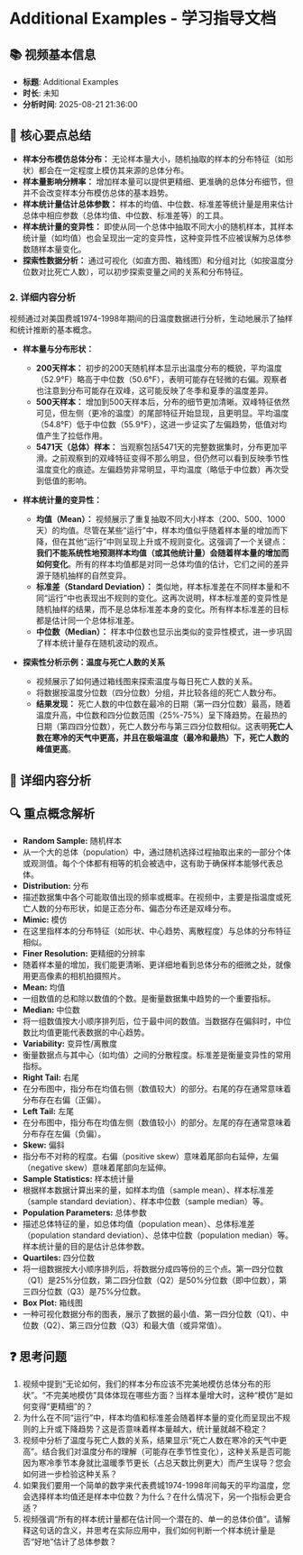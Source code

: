 
# Additional Examples - 学习指导文档

## 📚 视频基本信息
- **标题**: Additional Examples
- **时长**: 未知
- **分析时间**: 2025-08-21 21:36:00

## 🎯 核心要点总结
*   **样本分布模仿总体分布：** 无论样本量大小，随机抽取的样本的分布特征（如形状）都会在一定程度上模仿其来源的总体分布。
*   **样本量影响分辨率：** 增加样本量可以提供更精细、更准确的总体分布细节，但并不会改变样本分布模仿总体的基本趋势。
*   **样本统计量估计总体参数：** 样本的均值、中位数、标准差等统计量是用来估计总体中相应参数（总体均值、中位数、标准差等）的工具。
*   **样本统计量的变异性：** 即使从同一个总体中抽取不同大小的随机样本，其样本统计量（如均值）也会呈现出一定的变异性，这种变异性不应被误解为总体参数随样本量变化。
*   **探索性数据分析：** 通过可视化（如直方图、箱线图）和分组对比（如按温度分位数对比死亡人数），可以初步探索变量之间的关系和分布特征。
### 2. 详细内容分析
视频通过对美国费城1974-1998年期间的日温度数据进行分析，生动地展示了抽样和统计推断的基本概念。
*   **样本量与分布形状：**
	*   **200天样本：** 初步的200天随机样本显示出温度分布的概貌，平均温度（52.9°F）略高于中位数（50.6°F），表明可能存在轻微的右偏。观察者也注意到分布可能存在双峰，这可能反映了冬季和夏季的温度差异。
	*   **500天样本：** 增加到500天样本后，分布的细节更加清晰。双峰特征依然可见，但左侧（更冷的温度）的尾部特征开始显现，且更明显。平均温度（54.8°F）低于中位数（55.9°F），这进一步证实了左偏趋势，低值对均值产生了拉低作用。
	*   **5471天（总体）样本：** 当观察包括5471天的完整数据集时，分布更加平滑。之前观察到的双峰特征变得不那么明显，但仍然可以看到反映季节性温度变化的痕迹。左偏趋势非常明显，平均温度（略低于中位数）再次受到低值的影响。


*   **样本统计量的变异性：**
	*   **均值（Mean）：** 视频展示了重复抽取不同大小样本（200、500、1000天）的均值。尽管在某些“运行”中，样本均值似乎随着样本量的增加而下降，但在其他“运行”中则呈现上升或不规则变化。这强调了一个关键点：**我们不能系统性地预测样本均值（或其他统计量）会随着样本量的增加而如何变化**。所有的样本均值都是对同一总体均值的估计，它们之间的差异源于随机抽样的自然变异。
	*   **标准差（Standard Deviation）：** 类似地，样本标准差在不同样本量和不同“运行”中也表现出不规则的变化。这再次说明，样本标准差的变异性是随机抽样的结果，而不是总体标准差本身的变化。所有样本标准差的目标都是估计同一个总体标准差。
	*   **中位数（Median）：** 样本中位数也显示出类似的变异性模式，进一步巩固了样本统计量存在随机波动的观点。


*   **探索性分析示例：温度与死亡人数的关系**
	*   视频展示了如何通过箱线图来探索温度与每日死亡人数的关系。
	*   将数据按温度分位数（四分位数）分组，并比较各组的死亡人数分布。
	*   **结果发现：** 死亡人数的中位数在最冷的日期（第一四分位数）最高，随着温度升高，中位数和四分位数范围（25%-75%）呈下降趋势。在最热的日期（第四四分位数），死亡人数分布与第三四分位数相似。这表明**死亡人数在寒冷的天气中更高，并且在极端温度（最冷和最热）下，死亡人数的峰值更高**。

## 📖 详细内容分析


## 🔍 重点概念解析
*   **Random Sample:** 随机样本
*   从一个大的总体（population）中，通过随机选择过程抽取出来的一部分个体或观测值。每个个体都有相等的机会被选中，这有助于确保样本能够代表总体。
*   **Distribution:** 分布
*   描述数据集中各个可能取值出现的频率或概率。在视频中，主要是指温度或死亡人数的分布形状，如是正态分布、偏态分布还是双峰分布。
*   **Mimic:** 模仿
*   在这里指样本的分布特征（如形状、中心趋势、离散程度）与总体的分布特征相似。
*   **Finer Resolution:** 更精细的分辨率
*   随着样本量的增加，我们能更清晰、更详细地看到总体分布的细微之处，就像用更高像素的相机拍摄照片。
*   **Mean:** 均值
*   一组数值的总和除以数值的个数。是衡量数据集中趋势的一个重要指标。
*   **Median:** 中位数
*   将一组数值按大小顺序排列后，位于最中间的数值。当数据存在偏斜时，中位数比均值更能代表数据的中心趋势。
*   **Variability:** 变异性/离散度
*   衡量数据点与其中心（如均值）之间的分散程度。标准差是衡量变异性的常用指标。
*   **Right Tail:** 右尾
*   在分布图中，指分布在均值右侧（数值较大）的部分。右尾的存在通常意味着分布存在右偏（正偏）。
*   **Left Tail:** 左尾
*   在分布图中，指分布在均值左侧（数值较小）的部分。左尾的存在通常意味着分布存在左偏（负偏）。
*   **Skew:** 偏斜
*   指分布不对称的程度。右偏（positive skew）意味着尾部向右延伸，左偏（negative skew）意味着尾部向左延伸。
*   **Sample Statistics:** 样本统计量
*   根据样本数据计算出来的量，如样本均值（sample mean）、样本标准差（sample standard deviation）、样本中位数（sample median）等。
*   **Population Parameters:** 总体参数
*   描述总体特征的量，如总体均值（population mean）、总体标准差（population standard deviation）、总体中位数（population median）等。样本统计量的目的是估计总体参数。
*   **Quartiles:** 四分位数
*   将一组数据按大小顺序排列后，将数据分成四等份的三个点。第一四分位数（Q1）是25%分位数，第二四分位数（Q2）是50%分位数（即中位数），第三四分位数（Q3）是75%分位数。
*   **Box Plot:** 箱线图
*   一种可视化数据分布的图表，展示了数据的最小值、第一四分位数（Q1）、中位数（Q2）、第三四分位数（Q3）和最大值（或异常值）。

## ❓ 思考问题
1.  视频中提到“无论如何，我们的样本分布应该不完美地模仿总体分布的形状”。“不完美地模仿”具体体现在哪些方面？当样本量增大时，这种“模仿”是如何变得“更精细”的？
2.  为什么在不同“运行”中，样本均值和标准差会随着样本量的变化而呈现出不规则的上升或下降趋势？这是否意味着样本量越大，统计量就越不稳定？
3.  视频中分析了温度与死亡人数的关系，结果显示“死亡人数在寒冷的天气中更高”。结合我们对温度分布的理解（可能存在季节性变化），这种关系是否可能因为寒冷季节本身就比温暖季节更长（占总天数比例更大）而产生误导？您会如何进一步检验这种关系？
4.  如果我们要用一个简单的数字来代表费城1974-1998年间每天的平均温度，您会选择样本均值还是样本中位数？为什么？在什么情况下，另一个指标会更合适？
5.  视频强调“所有的样本统计量都在估计同一个潜在的、单一的总体价值”。请解释这句话的含义，并思考在实际应用中，我们如何判断一个样本统计量是否“好地”估计了总体参数？


